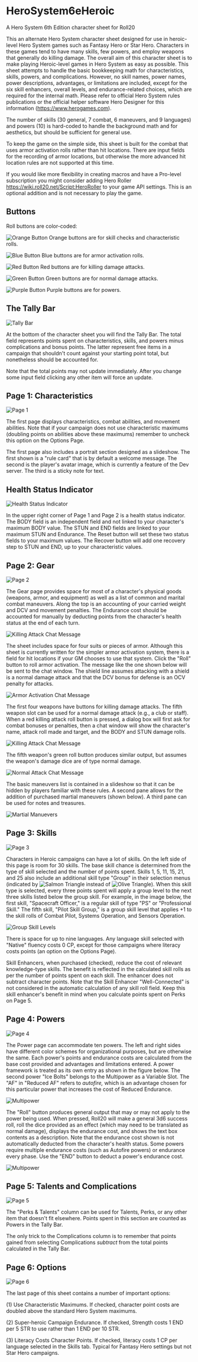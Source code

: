 # HeroSystem6eHeroic
A Hero System 6th Edition character sheet for Roll20

This an alternate Hero System character sheet designed for use in heroic-level Hero System games such as Fantasy Hero or Star Hero. Characters in these games tend to have many skills, few powers, and employ weapons that generally do killing damage. The overall aim of this character sheet is to make playing Heroic-level games in Hero System as easy as possible. This sheet attempts to handle the basic bookkeeping math for characteristics, skills, powers, and complications. However, no skill names, power names, power descriptions, advantages, or limitations are included, except for the six skill enhancers, overall levels, and endurance-related choices, which are required for the internal math. Please refer to official Hero System rules publications or the official helper software Hero Designer for this information (https://www.herogames.com).

The number of skills (30 general, 7 combat, 6 maneuvers, and 9 languages) and powers (10) is hard-coded to handle the background math and for aesthetics, but should be sufficient for general use.

To keep the game on the simple side, this sheet is built for the combat that uses armor activation rolls rather than hit locations. There are input fields for the recording of armor locations, but otherwise the more advanced hit location rules are not supported at this time.

If you would like more flexibility in creating macros and have a Pro-level subscription you might consider adding Hero Roller https://wiki.roll20.net/Script:HeroRoller to your game API settings. This is an optional addition and is not necessary to play the game. 

## Buttons
Roll buttons are color-coded:

![Orange Button](/HeroSystem6eHeroic/images/OrangeButton.png) Orange buttons are for skill checks and characteristic rolls.

![Blue Button](/HeroSystem6eHeroic/images/BlueButton.png) Blue buttons are for armor activation rolls.

![Red Button](/HeroSystem6eHeroic/images/RedButton.png) Red buttons are for killing damage attacks.

![Green Button](/HeroSystem6eHeroic/images/GreenButton.png) Green buttons are for normal damage attacks.

![Purple Button](/HeroSystem6eHeroic/images/PurpleButton.png) Purple buttons are for powers.

## The Tally Bar

![Tally Bar](/HeroSystem6eHeroic/images/TallyBar.png)

At the bottom of the character sheet you will find the Tally Bar. The total field represents points spent on characteristics, skills, and powers minus complications and bonus points. The latter represent free items in a campaign that shouldn't count against your starting point total, but nonetheless should be accounted for.

Note that the total points may not update immediately. After you change some input field clicking any other item will force an update.

## Page 1: Characteristics

![Page 1](/HeroSystem6eHeroic/images/screenshot-01-scaled.png)

The first page displays characteristics, combat abilities, and movement abilities. Note that if your campaign does not use characteristic maximums (doubling points on abilities above these maximums) remember to uncheck this option on the Options Page.

The first page also includes a portrait section designed as a slideshow. The first shown is a "rule card" that is by default a welcome message. The second is the player's avatar image, which is currently a feature of the Dev server. The third is a sticky note for text.

## Health Status Indicator

![Health Status Indicator](/HeroSystem6eHeroic/images/HealthStatus.png)

In the upper right corner of Page 1 and Page 2 is a health status indicator. The BODY field is an independent field and not linked to your character's maximum BODY value. The STUN and END fields are linked to your maximum STUN and Endurance. The Reset button will set these two status fields to your maximum values. The Recover button will add one recovery step to STUN and END, up to your characteristic values.

## Page 2: Gear

![Page 2](/HeroSystem6eHeroic/images/screenshot-02-scaled.png)

The Gear page provides space for most of a character's physical goods (weapons, armor, and equipment) as well as a list of common and marital combat maneuvers. Along the top is an accounting of your carried weight and DCV and movement penalties. The Endurance cost should be accounted for manually by deducting points from the character's health status at the end of each turn.

![Killing Attack Chat Message](/HeroSystem6eHeroic/images/encumbrance.png)

The sheet includes space for four suits or pieces of armor. Although this sheet is currently written for the simpler armor activation system, there is a field for hit locations if your GM chooses to use that system. Click the "Roll" button to roll armor activation. The message like the one shown below will be sent to the chat window. The shield line assumes attacking with a shield is a normal damage attack and that the DCV bonus for defense is an OCV penalty for attacks.

![Armor Activation Chat Message](/HeroSystem6eHeroic/images/BlueButtonChat.png)

The first four weapons have buttons for killing damage attacks. The fifth weapon slot can be used for a normal damage attack (e.g., a club or staff). When a red killing attack roll button is pressed, a dialog box will first ask for combat bonuses or penalties, then a chat window will show the character's name, attack roll made and target, and the BODY and STUN damage rolls.

![Killing Attack Chat Message](/HeroSystem6eHeroic/images/RedButtonChat.png)

The fifth weapon's green roll button produces similar output, but assumes the weapon's damage dice are of type normal damage.

![Normal Attack Chat Message](/HeroSystem6eHeroic/images/GreenButtonChat.png)

The basic maneuvers list is contained in a slideshow so that it can be hidden by players familiar with these rules. A second pane allows for the addition of purchased martial maneuvers (shown below). A third pane can be used for notes and treasures.

![Martial Manuevers](/HeroSystem6eHeroic/images/martialManeuvers.png)

## Page 3: Skills

![Page 3](/HeroSystem6eHeroic/images/screenshot-03-scaled.png)

Characters in Heroic campaigns can have a lot of skills. On the left side of this page is room for 30 skills. The base skill chance is determined from the type of skill selected and the number of points spent. Skills 1, 5, 11, 15, 21, and 25 also include an additional skill type "Group" in their selection menus (indicated by ![Salmon Triangle](/HeroSystem6eHeroic/images/selectionGroup.png) instead of ![Olive Triangle](/HeroSystem6eHeroic/images/selectionStandard.png)). When this skill type is selected, every three points spent will apply a group level to the next three skills listed below the group skill. For example, in the image below, the first skill, "Spacecraft Officer," is a regular skill of type "PS" or "Professional Skill." The fifth skill, "Pilot Skill Group," is a group skill level that applies +1 to the skill rolls of Combat Pilot, Systems Operation, and Sensors Operation.

![Group Skill Levels](/HeroSystem6eHeroic/images/GroupSkillLevels.png)

There is space for up to nine languages. Any language skill selected with "Native" fluency costs 0 CP, except for those campaigns where literacy costs points (an option on the Options Page).

Skill Enhancers, when purchased (checked), reduce the cost of relevant knowledge-type skills. The benefit is reflected in the calculated skill rolls as per the number of points spent on each skill. The enhancer does not subtract character points. Note that the Skill Enhancer "Well-Connected" is not considered in the automatic calculation of any skill roll field. Keep this skill enhancer's benefit in mind when you calculate points spent on Perks on Page 5.

## Page 4: Powers

![Page 4](/HeroSystem6eHeroic/images/screenshot-04-scaled.png)

The Power page can accommodate ten powers. The left and right sides have different color schemes for organizational purposes, but are otherwise the same. Each power's points and endurance costs are calculated from the base cost provided and advantages and limitations entered. A power framework is treated as its own entry as shown in the figure below. The second power "Ice Bolts" belongs to the Multipower as a Variable Slot. The "AF" in "Reduced AF" refers to *autofire,* which is an advantage chosen for this particular power that increases the cost of Reduced Endurance.

![Multipower](/HeroSystem6eHeroic/images/Multipower.png)

The "Roll" button produces general output that may or may not apply to the power being used. When pressed, Roll20 will make a general 3d6 success roll, roll the dice provided as an effect (which may need to be translated as normal damage), displays the endurance cost, and shows the text box contents as a description. Note that the endurance cost shown is not automatically deducted from the character's health status. Some powers require multiple endurance costs (such as Autofire powers) or endurance every phase. Use the "END" button to deduct a power's endurance cost.

![Multipower](/HeroSystem6eHeroic/images/PurpleButtonChat.png)

## Page 5: Talents and Complications

![Page 5](/HeroSystem6eHeroic/images/screenshot-05-scaled.png)

The "Perks & Talents" column can be used for Talents, Perks, or any other item that doesn't fit elsewhere. Points spent in this section are counted as Powers in the Tally Bar. 

The only trick to the Complications column is to remember that points gained from selecting Complications *subtract* from the total points calculated in the Tally Bar. 

## Page 6: Options

![Page 6](/HeroSystem6eHeroic/images/screenshot-06-scaled.png)

The last page of this sheet contains a number of important options:

(1) Use Characteristic Maximums. If checked, character point costs are doubled above the standard Hero System maximums.

(2) Super-heroic Campaign Endurance. If checked, Strength costs 1 END per 5 STR to use rather than 1 END per 10 STR.

(3) Literacy Costs Character Points. If checked, literacy costs 1 CP per language selected in the Skills tab. Typical for Fantasy Hero settings but not Star Hero campaigns.
